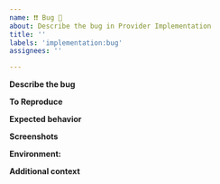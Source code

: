 ```yaml
---
name: ❗❗ Bug 🐛
about: Describe the bug in Provider Implementation
title: ''
labels: 'implementation:bug'
assignees: ''

---
```


**Describe the bug**
<!-- A clear and concise description of what the bug is. -->

**To Reproduce**
<!-- Steps to reproduce the behavior:
1. Go to '...'
2. Click on '....'
3. Scroll down to '....'
4. See error -->

**Expected behavior**
<!-- A clear and concise description of what you expected to happen. -->

**Screenshots**
<!-- If applicable, add screenshots to help explain the problem. -->

**Environment:**
<!-- - Network Capability Provider: [e.g. NEF, proprietary function]
 - Vendor: [e.g. Nokia, Ericsson]
 - Version [e.g. 22] 
 - -->

**Additional context**
<!-- Add any other context about the problem here. -->
